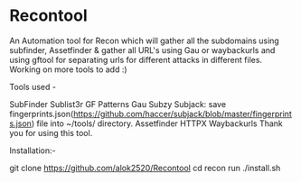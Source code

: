 # Recontool

An Automation tool for Recon which will gather all the subdomains using subfinder, Assetfinder & gather all URL's using Gau or waybackurls and using gftool for separating urls for different attacks in different files. Working on more tools to add :)

Tools used -

SubFinder
Sublist3r
GF Patterns
Gau
Subzy
Subjack: save fingerprints.json(https://github.com/haccer/subjack/blob/master/fingerprints.json) file into ~/tools/ directory.
Assetfinder
HTTPX
Waybackurls
Thank you for using this tool.

Installation:-

git clone https://github.com/alok2520/Recontool
cd recon
run ./install.sh

